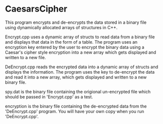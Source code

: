 # CaesarsCipher

This program encrypts and de-encrypts the data stored in a binary file using dynamically allocated arrays of structures in C++.

Encrypt.cpp uses a dynamic array of structs to read data from a binary file and displays that data in the form of a table. The program uses an encryption key entered by the user to encrypt the binary data using a Caesar's cipher style encryption into a new array which gets displayed and written to a new file.

DeEncrypt.cpp reads the encrypted data into a dynamic array of structs and displays the information. The program uses the key to de-encrypt the data and read it into a new array, which gets displayed and written to a new binary file.

spy.dat is the binary file containing the origional un-encrypted file which should be passed in 'Encrypt.cpp' as a test.

encryption is the binary file containing the de-encrypted data from the 'DeEncrypt.cpp' program. You will have your own copy when you run 'DeEncrypt.cpp'.
